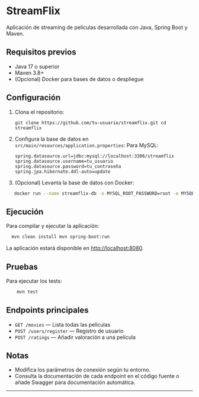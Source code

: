 # StreamFlix

Aplicación de streaming de películas desarrollada con Java, Spring Boot y Maven.

## Requisitos previos

- Java 17 o superior
- Maven 3.8+
- (Opcional) Docker para bases de datos o despliegue

## Configuración

1. Clona el repositorio:
   ```
   git clone https://github.com/tu-usuario/streamflix.git cd streamflix
   ```
2. Configura la base de datos en `src/main/resources/application.properties`:
 Para MySQL:
   ```properties
   spring.datasource.url=jdbc:mysql://localhost:3306/streamflix
   spring.datasource.username=tu_usuario
   spring.datasource.password=tu_contraseña
   spring.jpa.hibernate.ddl-auto=update
   ```
3. (Opcional) Levanta la base de datos con Docker:
```bash
   docker run --name streamflix-db -e MYSQL_ROOT_PASSWORD=root -e MYSQL_DATABASE=streamflix -p 3306:3306 -d mysql:latest
```

## Ejecución

Para compilar y ejecutar la aplicación:
```bash
  mvn clean install mvn spring-boot:run
```

La aplicación estará disponible en [http://localhost:8080](http://localhost:8080).

## Pruebas

Para ejecutar los tests:
```bash
    mvn test
```

## Endpoints principales

- `GET /movies` — Lista todas las películas
- `POST /users/register` — Registro de usuario
- `POST /ratings` — Añadir valoración a una película

## Notas

- Modifica los parámetros de conexión según tu entorno.
- Consulta la documentación de cada endpoint en el código fuente o añade Swagger para documentación automática.

---

